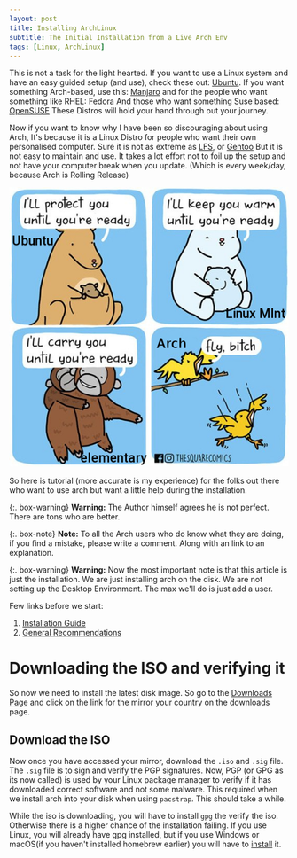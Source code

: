 ```yaml
---
layout: post
title: Installing ArchLinux
subtitle: The Initial Installation from a Live Arch Env
tags: [Linux, ArchLinux]
---
```


This is not a task for the light hearted. If you
want to use a Linux system and have an easy guided
setup (and use), check these out: [Ubuntu](https://ubuntu.com/).
If you want something Arch-based, use this: [Manjaro](https://manjaro.org/)
and for the people who want something like RHEL: [Fedora](https://getfedora.org/)
And those who want something Suse based: [OpenSUSE](https://www.opensuse.org/)
These Distros will hold your hand through out your journey.

Now if you want to know why I have been so discouraging about
using Arch, It's because it is a Linux Distro for people
who want their own personalised computer. Sure it is not as
extreme as [LFS](http://www.linuxfromscratch.org/lfs/), or
[Gentoo](https://www.gentoo.org/) But it is not easy to maintain and
use. It takes a lot effort not to foil up the setup and not have your
computer break when you update. (Which is every week/day, because Arch is
Rolling Release)

![An accurate description of Arch's behaviour](/assets/post-assets/2020-09-24-installing-arch/Fly-Bitch.jpg)

So here is tutorial (more accurate is my experience) for the folks
out there who want to use arch but want a little help during the
installation.

{:. box-warning}
**Warning:** The Author himself agrees he is not perfect. 
There are tons who are better.

{:. box-note}
**Note:** To all the Arch users who do know what they are
doing, if you find a mistake, please write a comment.
Along with an link to an explanation.

{:. box-warning}
 **Warning:** Now the most important note is that this article is just the installation.
We are just installing arch on the disk. We are not setting up the 
Desktop Environment. The max we'll do is just add a user.

Few links before we start: 
1. [Installation Guide](https://wiki.archlinux.org/index.php/Installation_guide)
2. [General Recommendations](https://wiki.archlinux.org/index.php/General_recommendations)

# Downloading the ISO and verifying it

So now we need to install the latest disk image. So go to the [Downloads
Page](https://www.archlinux.org/download/) and click on the link for
the mirror your country on the downloads page.

## Download the ISO

Now once you have accessed your mirror, download the `.iso` and `.sig`
file.  The `.sig` file is to sign and verify the PGP signatures. Now,
PGP (or GPG as its now called) is used by your Linux package manager to
verify if it has downloaded correct software and not some malware. This
required when we install arch into your disk when using `pacstrap`.
This should take a while.

While the iso is downloading, you will have to install `gpg` the verify 
the iso. Otherwise there is a higher chance of the installation failing.
If you use Linux, you will already have gpg installed, but if you use 
Windows or macOS(if you haven't installed homebrew earlier) you will 
have to [install](https://www.gnupg.org/download/) it.


